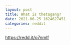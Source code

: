 ```yaml
--- 
layout: post 
title: What is thetagang? 
date: 2021-06-25 1624627451 
categories: reddit 
--- 
```

https://redd.it/o7nmlf